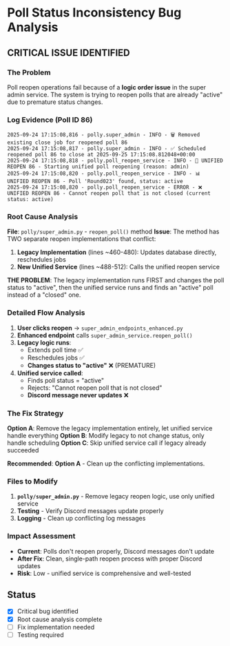 # Poll Status Inconsistency Bug Analysis

## CRITICAL ISSUE IDENTIFIED

### The Problem
Poll reopen operations fail because of a **logic order issue** in the super admin service. The system is trying to reopen polls that are already "active" due to premature status changes.

### Log Evidence (Poll ID 86)
```
2025-09-24 17:15:08,816 - polly.super_admin - INFO - 🗑️ Removed existing close job for reopened poll 86
2025-09-24 17:15:08,817 - polly.super_admin - INFO - ✅ Scheduled reopened poll 86 to close at 2025-09-25 17:15:08.812048+00:00
2025-09-24 17:15:08,818 - polly.poll_reopen_service - INFO - 🔄 UNIFIED REOPEN 86 - Starting unified poll reopening (reason: admin)
2025-09-24 17:15:08,820 - polly.poll_reopen_service - INFO - 📊 UNIFIED REOPEN 86 - Poll 'Round023' found, status: active
2025-09-24 17:15:08,820 - polly.poll_reopen_service - ERROR - ❌ UNIFIED REOPEN 86 - Cannot reopen poll that is not closed (current status: active)
```

### Root Cause Analysis

**File**: `polly/super_admin.py` - `reopen_poll()` method
**Issue**: The method has TWO separate reopen implementations that conflict:

1. **Legacy Implementation** (lines ~460-480): Updates database directly, reschedules jobs
2. **New Unified Service** (lines ~488-512): Calls the unified reopen service

**THE PROBLEM**: The legacy implementation runs FIRST and changes the poll status to "active", then the unified service runs and finds an "active" poll instead of a "closed" one.

### Detailed Flow Analysis

1. **User clicks reopen** → `super_admin_endpoints_enhanced.py`
2. **Enhanced endpoint** calls `super_admin_service.reopen_poll()`
3. **Legacy logic runs**:
   - Extends poll time ✅
   - Reschedules jobs ✅ 
   - **Changes status to "active"** ❌ (PREMATURE)
4. **Unified service called**:
   - Finds poll status = "active" 
   - Rejects: "Cannot reopen poll that is not closed"
   - **Discord message never updates** ❌

### The Fix Strategy

**Option A**: Remove the legacy implementation entirely, let unified service handle everything
**Option B**: Modify legacy to not change status, only handle scheduling
**Option C**: Skip unified service call if legacy already succeeded

**Recommended**: **Option A** - Clean up the conflicting implementations.

### Files to Modify

1. **`polly/super_admin.py`** - Remove legacy reopen logic, use only unified service
2. **Testing** - Verify Discord messages update properly
3. **Logging** - Clean up conflicting log messages

### Impact Assessment

- **Current**: Polls don't reopen properly, Discord messages don't update
- **After Fix**: Clean, single-path reopen process with proper Discord updates
- **Risk**: Low - unified service is comprehensive and well-tested

## Status
- [x] Critical bug identified
- [x] Root cause analysis complete  
- [ ] Fix implementation needed
- [ ] Testing required